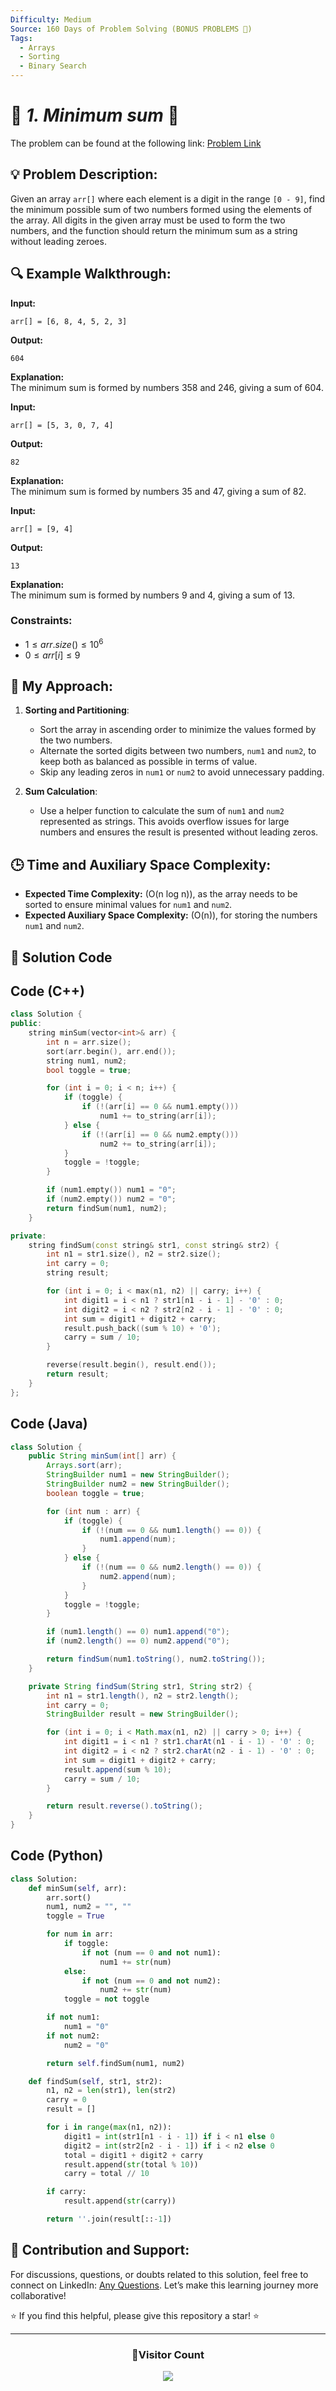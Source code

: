 ```yaml
---
Difficulty: Medium
Source: 160 Days of Problem Solving (BONUS PROBLEMS 🎁)
Tags:
  - Arrays
  - Sorting
  - Binary Search
---
```


# 🚀 _1. Minimum sum_ 🧠

The problem can be found at the following link: [Problem Link](https://www.geeksforgeeks.org/batch/gfg-160-problems/track/sorting-bonus-problems/problem/minimum-sum4058)

## 💡 **Problem Description:**

Given an array `arr[]` where each element is a digit in the range `[0 - 9]`, find the minimum possible sum of two numbers formed using the elements of the array. All digits in the given array must be used to form the two numbers, and the function should return the minimum sum as a string without leading zeroes.

## 🔍 **Example Walkthrough:**

**Input:**

```
arr[] = [6, 8, 4, 5, 2, 3]
```

**Output:**

```
604
```

**Explanation:**  
The minimum sum is formed by numbers 358 and 246, giving a sum of 604.

**Input:**

```
arr[] = [5, 3, 0, 7, 4]
```

**Output:**

```
82
```

**Explanation:**  
The minimum sum is formed by numbers 35 and 47, giving a sum of 82.

**Input:**

```
arr[] = [9, 4]
```

**Output:**

```
13
```

**Explanation:**  
The minimum sum is formed by numbers 9 and 4, giving a sum of 13.

### Constraints:

- $1 ≤ arr.size() ≤ 10^6$
- $0 ≤ arr[i] ≤ 9$

## 🎯 **My Approach:**

1. **Sorting and Partitioning**:

   - Sort the array in ascending order to minimize the values formed by the two numbers.
   - Alternate the sorted digits between two numbers, `num1` and `num2`, to keep both as balanced as possible in terms of value.
   - Skip any leading zeros in `num1` or `num2` to avoid unnecessary padding.

2. **Sum Calculation**:
   - Use a helper function to calculate the sum of `num1` and `num2` represented as strings. This avoids overflow issues for large numbers and ensures the result is presented without leading zeros.

## 🕒 **Time and Auxiliary Space Complexity:**

- **Expected Time Complexity:** (O(n log n)), as the array needs to be sorted to ensure minimal values for `num1` and `num2`.
- **Expected Auxiliary Space Complexity:** (O(n)), for storing the numbers `num1` and `num2`.

## 📝 **Solution Code**

## Code (C++)

```cpp
class Solution {
public:
    string minSum(vector<int>& arr) {
        int n = arr.size();
        sort(arr.begin(), arr.end());
        string num1, num2;
        bool toggle = true;

        for (int i = 0; i < n; i++) {
            if (toggle) {
                if (!(arr[i] == 0 && num1.empty()))
                    num1 += to_string(arr[i]);
            } else {
                if (!(arr[i] == 0 && num2.empty()))
                    num2 += to_string(arr[i]);
            }
            toggle = !toggle;
        }

        if (num1.empty()) num1 = "0";
        if (num2.empty()) num2 = "0";
        return findSum(num1, num2);
    }

private:
    string findSum(const string& str1, const string& str2) {
        int n1 = str1.size(), n2 = str2.size();
        int carry = 0;
        string result;

        for (int i = 0; i < max(n1, n2) || carry; i++) {
            int digit1 = i < n1 ? str1[n1 - i - 1] - '0' : 0;
            int digit2 = i < n2 ? str2[n2 - i - 1] - '0' : 0;
            int sum = digit1 + digit2 + carry;
            result.push_back((sum % 10) + '0');
            carry = sum / 10;
        }

        reverse(result.begin(), result.end());
        return result;
    }
};
```

## Code (Java)

```java
class Solution {
    public String minSum(int[] arr) {
        Arrays.sort(arr);
        StringBuilder num1 = new StringBuilder();
        StringBuilder num2 = new StringBuilder();
        boolean toggle = true;

        for (int num : arr) {
            if (toggle) {
                if (!(num == 0 && num1.length() == 0)) {
                    num1.append(num);
                }
            } else {
                if (!(num == 0 && num2.length() == 0)) {
                    num2.append(num);
                }
            }
            toggle = !toggle;
        }

        if (num1.length() == 0) num1.append("0");
        if (num2.length() == 0) num2.append("0");

        return findSum(num1.toString(), num2.toString());
    }

    private String findSum(String str1, String str2) {
        int n1 = str1.length(), n2 = str2.length();
        int carry = 0;
        StringBuilder result = new StringBuilder();

        for (int i = 0; i < Math.max(n1, n2) || carry > 0; i++) {
            int digit1 = i < n1 ? str1.charAt(n1 - i - 1) - '0' : 0;
            int digit2 = i < n2 ? str2.charAt(n2 - i - 1) - '0' : 0;
            int sum = digit1 + digit2 + carry;
            result.append(sum % 10);
            carry = sum / 10;
        }

        return result.reverse().toString();
    }
}
```

## Code (Python)

```python
class Solution:
    def minSum(self, arr):
        arr.sort()
        num1, num2 = "", ""
        toggle = True

        for num in arr:
            if toggle:
                if not (num == 0 and not num1):
                    num1 += str(num)
            else:
                if not (num == 0 and not num2):
                    num2 += str(num)
            toggle = not toggle

        if not num1:
            num1 = "0"
        if not num2:
            num2 = "0"

        return self.findSum(num1, num2)

    def findSum(self, str1, str2):
        n1, n2 = len(str1), len(str2)
        carry = 0
        result = []

        for i in range(max(n1, n2)):
            digit1 = int(str1[n1 - i - 1]) if i < n1 else 0
            digit2 = int(str2[n2 - i - 1]) if i < n2 else 0
            total = digit1 + digit2 + carry
            result.append(str(total % 10))
            carry = total // 10

        if carry:
            result.append(str(carry))

        return ''.join(result[::-1])
```

## 🎯 Contribution and Support:

For discussions, questions, or doubts related to this solution, feel free to connect on LinkedIn: [Any Questions](https://www.linkedin.com/in/patel-hetkumar-sandipbhai-8b110525a/). Let’s make this learning journey more collaborative!

⭐ If you find this helpful, please give this repository a star! ⭐

---

<div align="center">
  <h3><b>📍Visitor Count</b></h3>
</div>

<p align="center">
  <img src="https://visitor-badge.laobi.icu/badge?page_id=Hunterdii.GeeksforGeeks-POTD" />
</p>
